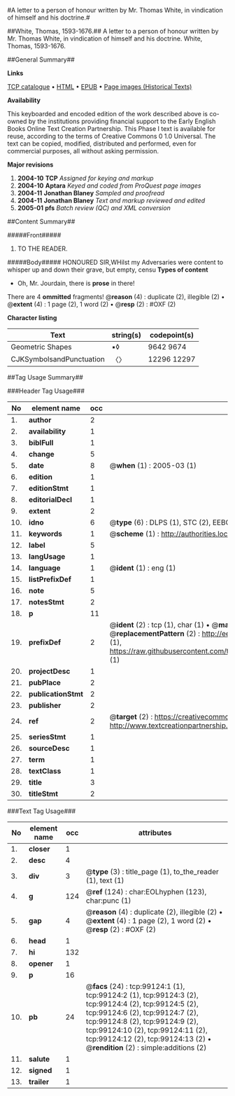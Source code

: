 #A letter to a person of honour written by Mr. Thomas White, in vindication of himself and his doctrine.#

##White, Thomas, 1593-1676.##
A letter to a person of honour written by Mr. Thomas White, in vindication of himself and his doctrine.
White, Thomas, 1593-1676.

##General Summary##

**Links**

[TCP catalogue](http://www.ota.ox.ac.uk/tcp/)  • 
[HTML](http://tei.it.ox.ac.uk/tcp/Texts-HTML/free/A65/A65792.html)  • 
[EPUB](http://tei.it.ox.ac.uk/tcp/Texts-EPUB/free/A65/A65792.epub) • 
[Page images (Historical Texts)](https://data.historicaltexts.jisc.ac.uk/view?pubId=eebo-13338707e&pageId=eebo-13338707e-99124-1)

**Availability**

This keyboarded and encoded edition of the
	       work described above is co-owned by the institutions
	       providing financial support to the Early English Books
	       Online Text Creation Partnership. This Phase I text is
	       available for reuse, according to the terms of Creative
	       Commons 0 1.0 Universal. The text can be copied,
	       modified, distributed and performed, even for
	       commercial purposes, all without asking permission.

**Major revisions**

1. __2004-10__ __TCP__ *Assigned for keying and markup*
1. __2004-10__ __Aptara__ *Keyed and coded from ProQuest page images*
1. __2004-11__ __Jonathan Blaney__ *Sampled and proofread*
1. __2004-11__ __Jonathan Blaney__ *Text and markup reviewed and edited*
1. __2005-01__ __pfs__ *Batch review (QC) and XML conversion*

##Content Summary##

#####Front#####

1. TO THE
READER.

#####Body#####
HONOURED SIR,WHilst my Adversaries
were content to
whisper up and
down their grave,
but empty, censu
**Types of content**

  * Oh, Mr. Jourdain, there is **prose** in there!

There are 4 **ommitted** fragments! 
 @__reason__ (4) : duplicate (2), illegible (2)  •  @__extent__ (4) : 1 page (2), 1 word (2)  •  @__resp__ (2) : #OXF (2)

**Character listing**


|Text|string(s)|codepoint(s)|
|---|---|---|
|Geometric Shapes|▪◊|9642 9674|
|CJKSymbolsandPunctuation|〈〉|12296 12297|

##Tag Usage Summary##

###Header Tag Usage###

|No|element name|occ|attributes|
|---|---|---|---|
|1.|__author__|2||
|2.|__availability__|1||
|3.|__biblFull__|1||
|4.|__change__|5||
|5.|__date__|8| @__when__ (1) : 2005-03 (1)|
|6.|__edition__|1||
|7.|__editionStmt__|1||
|8.|__editorialDecl__|1||
|9.|__extent__|2||
|10.|__idno__|6| @__type__ (6) : DLPS (1), STC (2), EEBO-CITATION (1), OCLC (1), VID (1)|
|11.|__keywords__|1| @__scheme__ (1) : http://authorities.loc.gov/ (1)|
|12.|__label__|5||
|13.|__langUsage__|1||
|14.|__language__|1| @__ident__ (1) : eng (1)|
|15.|__listPrefixDef__|1||
|16.|__note__|5||
|17.|__notesStmt__|2||
|18.|__p__|11||
|19.|__prefixDef__|2| @__ident__ (2) : tcp (1), char (1)  •  @__matchPattern__ (2) : ([0-9\-]+):([0-9IVX]+) (1), (.+) (1)  •  @__replacementPattern__ (2) : http://eebo.chadwyck.com/downloadtiff?vid=$1&page=$2 (1), https://raw.githubusercontent.com/textcreationpartnership/Texts/master/tcpchars.xml#$1 (1)|
|20.|__projectDesc__|1||
|21.|__pubPlace__|2||
|22.|__publicationStmt__|2||
|23.|__publisher__|2||
|24.|__ref__|2| @__target__ (2) : https://creativecommons.org/publicdomain/zero/1.0/ (1), http://www.textcreationpartnership.org/docs/. (1)|
|25.|__seriesStmt__|1||
|26.|__sourceDesc__|1||
|27.|__term__|1||
|28.|__textClass__|1||
|29.|__title__|3||
|30.|__titleStmt__|2||


###Text Tag Usage###

|No|element name|occ|attributes|
|---|---|---|---|
|1.|__closer__|1||
|2.|__desc__|4||
|3.|__div__|3| @__type__ (3) : title_page (1), to_the_reader (1), text (1)|
|4.|__g__|124| @__ref__ (124) : char:EOLhyphen (123), char:punc (1)|
|5.|__gap__|4| @__reason__ (4) : duplicate (2), illegible (2)  •  @__extent__ (4) : 1 page (2), 1 word (2)  •  @__resp__ (2) : #OXF (2)|
|6.|__head__|1||
|7.|__hi__|132||
|8.|__opener__|1||
|9.|__p__|16||
|10.|__pb__|24| @__facs__ (24) : tcp:99124:1 (1), tcp:99124:2 (1), tcp:99124:3 (2), tcp:99124:4 (2), tcp:99124:5 (2), tcp:99124:6 (2), tcp:99124:7 (2), tcp:99124:8 (2), tcp:99124:9 (2), tcp:99124:10 (2), tcp:99124:11 (2), tcp:99124:12 (2), tcp:99124:13 (2)  •  @__rendition__ (2) : simple:additions (2)|
|11.|__salute__|1||
|12.|__signed__|1||
|13.|__trailer__|1||
